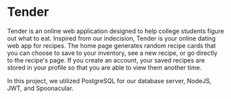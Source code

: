 # Tender 
Tender is an online web application designed to help college students figure out what to eat. Inspired from our indecision, Tender
is your online dating web app for recipes. The home page generates random recipe cards that you can choose to save to your inventory, see
a new recipe, or go directly to the recipe's page. If you create an account, your saved recipes are stored in your profile so that
you are able to view them another time. 

In this project, we utilized PostgreSQL for our database server, NodeJS, JWT, and Spoonacular. 
